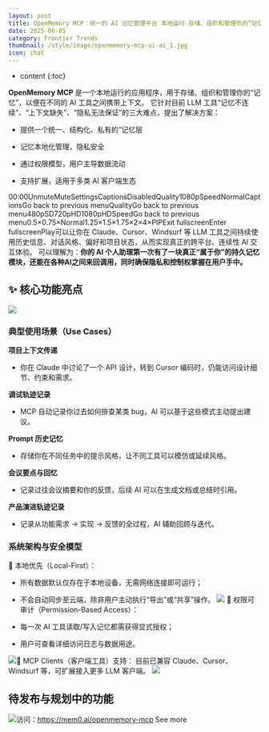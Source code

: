 ```yaml
---
layout: post
title: OpenMemory MCP：统一的 AI 记忆管理平台 本地运行 存储、组织和管理你的“记忆” 可在各个AI之间使用
date: 2025-06-05
category: Frontier Trends
thumbnail: /style/image/openmemory-mcp-ai-ai_1.jpg
icon: chat
---
```

* content
{:toc}

**OpenMemory MCP** 是一个本地运行的应用程序，用于存储、组织和管理你的“记忆”，以便在不同的 AI 工具之间携带上下文。
它针对目前 LLM 工具“记忆不连续”、“上下文缺失”、“隐私无法保证”的三大难点，提出了解决方案：

- 提供一个统一、结构化、私有的“记忆层

- 记忆本地化管理，隐私安全

- 通过权限模型，用户主导数据流动

- 支持扩展，适用于多类 AI 客户端生态

00:00UnmuteMuteSettingsCaptionsDisabledQuality1080pSpeedNormalCaptionsGo back to previous menuQualityGo back to previous menu480pSD720pHD1080pHDSpeedGo back to previous menu0.5×0.75×Normal1.25×1.5×1.75×2×4×PIPExit fullscreenEnter fullscreenPlay可以让你在 Claude、Cursor、Windsurf 等 LLM 工具之间持续使用历史信息、对话风格、偏好和项目状态，从而实现真正的跨平台、连续性 AI 交互体验。
可以理解为：**你的 AI 个人助理第一次有了一块真正“属于你”的持久记忆模块，还能在各种AI之间来回调用，**同时确保隐私和控制权掌握在用户手中**。**

## ✨ 核心功能亮点
![](https://assets-v2.circle.so/c2kddhw25aoawk3535g2ztlbe6m3)
### 典型使用场景（Use Cases）
**项目上下文传递**

- 你在 Claude 中讨论了一个 API 设计，转到 Cursor 编码时，仍能访问设计细节、约束和需求。

**调试轨迹记录**

- MCP 自动记录你过去如何排查某类 bug，AI 可以基于这些模式主动提出建议。

**Prompt 历史记忆**

- 存储你在不同任务中的提示风格，让不同工具可以模仿或延续风格。

**会议要点与回忆**

- 记录过往会议摘要和你的反馈，后续 AI 可以在生成文档或总结时引用。

**产品演进轨迹记录**

- 记录从功能需求 → 实现 → 反馈的全过程，AI 辅助回顾与迭代。

### 系统架构与安全模型
🧭 本地优先（Local-First）：

- 所有数据默认仅存在于本地设备，无需网络连接即可运行；

- 不会自动同步至云端，除非用户主动执行“导出”或“共享”操作。
![](https://assets-v2.circle.so/zb6ttbl7mw5it1fpvr6whl4cxz4y)
🔐 权限可审计（Permission-Based Access）：

- 每一次 AI 工具读取/写入记忆都需获得显式授权；

- 用户可查看详细访问日志与数据用途。

![](https://assets-v2.circle.so/w2qwxjwu8bbzqm2uej8ieq276rpf)🧩 MCP Clients（客户端工具）支持：
目前已兼容 Claude、Cursor、Windsurf 等，可扩展接入更多 LLM 客户端。
![](https://assets-v2.circle.so/uhoiecu85f2kuu52t07wy6pd696h)
## 待发布与规划中的功能
![](https://assets-v2.circle.so/1qjl69xw1p9vzq4pl55tl2ud4y6m)访问：https://mem0.ai/openmemory-mcp
See more